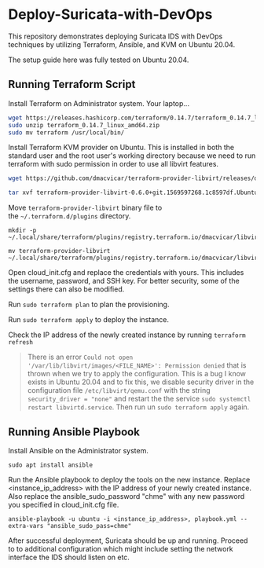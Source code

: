 # Deploy-Suricata-with-DevOps
This repository demonstrates deploying Suricata IDS with DevOps techniques by utilizing Terraform, Ansible, and KVM on  Ubuntu 20.04.

The setup guide here was fully tested on Ubuntu 20.04.

## Running Terraform Script

Install Terraform on Administrator system. Your laptop...

```bash
wget https://releases.hashicorp.com/terraform/0.14.7/terraform_0.14.7_linux_amd64.zip
sudo unzip terraform_0.14.7_linux_amd64.zip
sudo mv terraform /usr/local/bin/
```

Install Terraform KVM provider on Ubuntu. This is installed in both the standard user and the root user's working directory because we need to run terraform with sudo permission in order to use all libvirt features.

```bash
wget https://github.com/dmacvicar/terraform-provider-libvirt/releases/download/v0.6.0/terraform-provider-libvirt-0.6.0+git.1569597268.1c8597df.Ubuntu_18.04.amd64.tar.gz

tar xvf terraform-provider-libvirt-0.6.0+git.1569597268.1c8597df.Ubuntu_18.04.amd64.tar.gz
```

Move `terraform-provider-libvirt` binary file to the `~/.terraform.d/plugins` directory.

```
mkdir -p ~/.local/share/terraform/plugins/registry.terraform.io/dmacvicar/libvirt/0.6.2/linux_amd64

mv terraform-provider-libvirt ~/.local/share/terraform/plugins/registry.terraform.io/dmacvicar/libvirt/0.6.2/linux_amd64
```

Open cloud_init.cfg and replace the credentials with yours. This includes the username, password, and SSH key. For better security, some of the settings there can also be modified.

Run `sudo terraform plan` to plan the provisioning.

Run `sudo terraform apply` to deploy the instance.

Check the IP address of the newly created instance by running `terraform refresh`

> There is an error `Could not open '/var/lib/libvirt/images/<FILE_NAME>': Permission denied` that is thrown when we try to apply the configuration. This is a bug I know exists in Ubuntu 20.04 and to fix this, we disable security driver in the configuration file `/etc/libvirt/qemu.conf` with the string `security_driver = "none"` and restart the the service `sudo systemctl restart libvirtd.service`. Then run un `sudo terraform apply` again.

## Running Ansible Playbook

Install Ansible on the Administrator system.

```
sudo apt install ansible
```

Run the Ansible playbook to deploy the tools on the new instance. Replace <instance_ip_address> with the IP address of your newly created instance. Also replace the ansible_sudo_password "chme" with any new password you specified in cloud_init.cfg file.

```
ansible-playbook -u ubuntu -i <instance_ip_address>, playbook.yml --extra-vars "ansible_sudo_pass=chme"
```

After successful deployment, Suricata should be up and running. Proceed to to additional configuration which might include setting the network interface the IDS should listen on etc.

